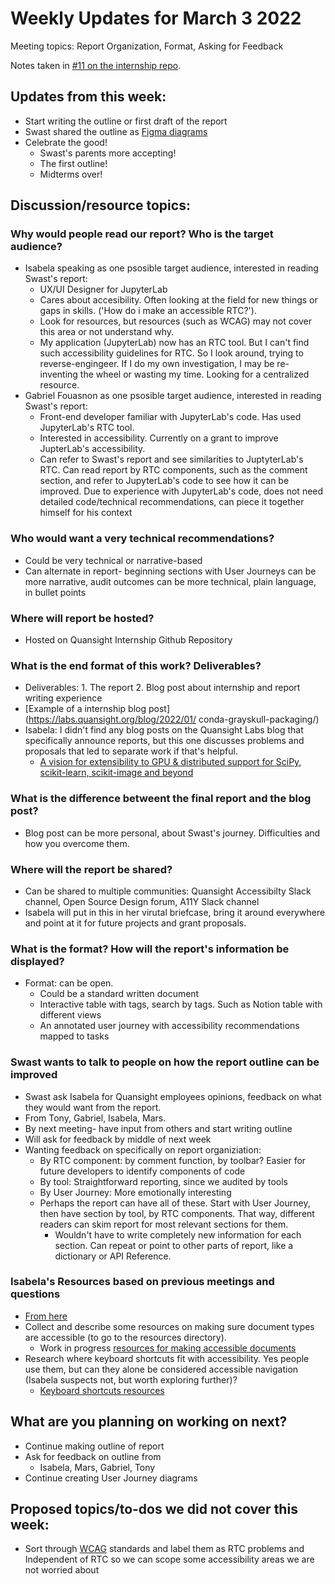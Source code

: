 # Weekly Updates for March 3 2022
Meeting topics: Report Organization, Format, Asking for Feedback

Notes taken in [#11 on the internship repo](https://github.com/isabela-pf/internship/issues/11).

## Updates from this week:
- Start writing the outline or first draft of the report
- Swast shared the outline as [Figma diagrams](https://www.figma.com/file/FvWBXRoJzuBZmYfheD2cZS?embed_host=share&kind=&node-id=0%3A1&viewer=1)
- Celebrate the good!
    - Swast's parents more accepting!
    - The first outline!
    - Midterms over!  

## Discussion/resource topics:
### Why would people read our report? Who is the target audience? 
- Isabela speaking as one psosible target audience, interested in reading Swast's report:
    - UX/UI Designer for JupyterLab
    - Cares about accesibility. Often looking at the field for new things or gaps in skills. ('How do i make an accessible RTC?').
    - Look for resources, but resources (such as WCAG) may not cover this area or not understand why.
    - My application (JupyterLab) now has an RTC tool. But I can't find such accessibility guidelines for RTC. So I look around, trying to reverse-engingeer. If I do my own investigation, I may be re-inventing the wheel or wasting my time. Looking for a centralized resource. 
- Gabriel Fouasnon as one psosible target audience, interested in reading Swast's report:
    - Front-end developer familiar with JupyterLab's code. Has used JupyterLab's RTC tool.
    - Interested in accessibility. Currently on a grant to improve JupterLab's accessibility.
    - Can refer to Swast's report and see similarities to JuptyterLab's RTC. Can read report by RTC components, such as the comment section, and refer to JupyterLab's code to see how it can be improved. Due to experience with JupyterLab's code, does not need detailed code/technical recommendations, can piece it together himself for his context

### Who would want a very technical recommendations? 
- Could be very technical or narrative-based
- Can alternate in report- beginning sections with User Journeys can be more narrative, audit outcomes can be more technical, plain language, in bullet points

### Where will report be hosted?
- Hosted on Quansight Internship Github Repository

### What is the end format of this work? Deliverables?
- Deliverables: 1. The report 2. Blog post about internship and report writing experience
- [Example of a internship blog post] (https://labs.quansight.org/blog/2022/01/
conda-grayskull-packaging/)
- Isabela: I didn't find any blog posts on the Quansight Labs blog that specifically announce reports, but this one discusses problems and proposals that led to separate work if that's helpful.
    - [A vision for extensibility to GPU & distributed support for SciPy, scikit-learn, scikit-image and beyond](https://labs.quansight.org/blog/2021/11/pydata-extensibility-vision/)

### What is the difference betweent the final report and the blog post?
- Blog post can be more personal, about Swast's journey. Difficulties and how you overcome them. 

### Where will the report be shared?
- Can be shared to multiple communities: Quansight Accessibilty Slack channel, Open Source Design forum, A11Y Slack channel
- Isabela will put in this in her virutal briefcase, bring it around everywhere and point at it for future projects and grant proposals.

### What is the format? How will the report's information be displayed?
- Format: can be open.
    - Could be a standard written document
    - Interactive table with tags, search by tags. Such as Notion table with different views
    - An annotated user journey with accessibility recommendations mapped to tasks

### Swast wants to talk to people on how the report outline can be improved
- Swast ask Isabela for Quansight employees opinions, feedback on what they would want from the report.
- From Tony, Gabriel, Isabela, Mars. 
- By next meeting- have input from others and start writing outline
- Will ask for feedback by middle of next week
- Wanting feedback on specifically on report organiziation: 
    - By RTC component: by comment function, by toolbar? Easier for future developers to identify components of code
    - By tool: Straightforward reporting, since we audited by tools
    - By User Journey: More emotionally interesting
    - Perhaps the report can have all of these. Start with User Journey, then have section by tool, by RTC components. That way, different readers can skim report for most relevant sections for them.
      - Wouldn't have to write completely new information for each section. Can repeat or point to other parts of report, like a dictionary or API Reference.

### Isabela's Resources based on previous meetings and questions
- [From here](https://github.com/isabela-pf/internship/issues/10)
- Collect and describe some resources on making sure document types are accessible (to go to the resources directory).
    - Work in progress [resources for making accessible documents](https://github.com/isabela-pf/internship/blob/main/discussion-resources/accessible-documents.md)
- Research where keyboard shortcuts fit with accessibility. Yes people use them, but can they alone be considered accessible navigation (Isabela suspects not, but worth exploring further)?
    - [Keyboard shortcuts resources](https://github.com/isabela-pf/internship/blob/main/discussion-resources/keyboard-shortcuts.md)

## What are you planning on working on next?
- Continue making outline of report
- Ask for feedback on outline from
  - Isabela, Mars, Gabriel, Tony
- Continue creating User Journey diagrams

## Proposed topics/to-dos we did not cover this week:
 - Sort through [WCAG](https://www.w3.org/WAI/standards-guidelines/wcag/) standards and label them as RTC problems and Independent of RTC so we can scope some accessibility areas we are not worried about
